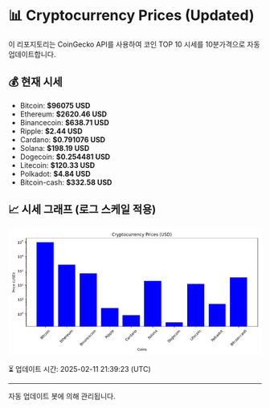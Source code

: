 
# 📊 Cryptocurrency Prices (Updated)

이 리포지토리는 CoinGecko API를 사용하여 코인 TOP 10 시세를 10분가격으로 자동 업데이트합니다.

## 💰 현재 시세
- Bitcoin: **$96075 USD**
- Ethereum: **$2620.46 USD**
- Binancecoin: **$638.71 USD**
- Ripple: **$2.44 USD**
- Cardano: **$0.791076 USD**
- Solana: **$198.19 USD**
- Dogecoin: **$0.254481 USD**
- Litecoin: **$120.33 USD**
- Polkadot: **$4.84 USD**
- Bitcoin-cash: **$332.58 USD**

## 📈 시세 그래프 (로그 스케일 적용)
![Crypto Prices](crypto_prices.png)

⏳ 업데이트 시간: 2025-02-11 21:39:23 (UTC)

---
자동 업데이트 봇에 의해 관리됩니다.
